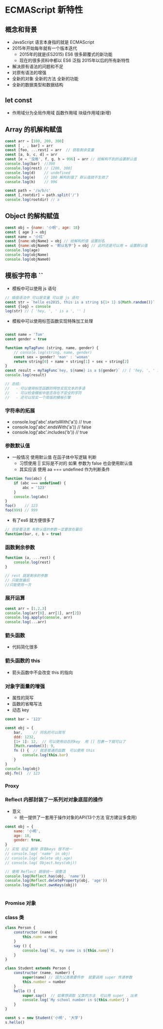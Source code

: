 # ECMAScript 新特性

## 概念和背景
- JavaScript 语言本身指的就是 ECMAScript
- 2015年开始每年就有一个版本迭代
    - 2015年的就是(ES2015)  ES6  很多颠覆式的新功能
    - 现在的很多资料中都以 ES6 泛指 2015年以后的所有新特性
- 解决原有语法的问题和不足
- 对原有语法的增强
- 全新的对象 全新的方法 全新的功能
- 全新的数据类型和数据结构

## let const
-   作用域分为全局作用域 函数作用域 块级作用域(新增)

## Array 的机解构赋值
```js
const arr = [100, 200, 300]
const [ , , bar] = arr
const [foo, ...rest] = arr  // 获取剩余变量
const [a, b, c, d] = arr
const [e = '没用', f, g, h = 996] = arr // 给解构不到的设置默认值
console.log(bar)  //300
console.log(rest) // [200, 300]
console.log(d)    // undefined
console.log(e)    // 100 解构到值了 默认值就不生效了
console.log(h)    // 996

const path = '/a/b/c'
const [,rootdir] = path.split('/')
console.log(rootdir) // a
```

## Object 的解构赋值
```js
const obj = {name: '小明', age: 18}
const { age } = obj
const name = '小红'
const {name:objName} = obj // 给解构的值 设置别名
const {name:objName0 = '默认名字'} = obj // 此时还是可以用 = 设置默认值
console.log(age)
console.log(objName)
console.log(objName0)
```

## 模板字符串 ``
- 模板中可以使用 js 语句
```js
// 插值语法中 可以是变量 可以是 js 语句
const str = `hello es2015, this is a string ${1+ 1} ${Math.random()}`
const {log} = console
log(str) // [ 'hey, ', ' is a ', '' ]
```
- 模板中可以使用标签函数实现特殊加工处理
```js

const name = 'Tom'
const gender = true

function myTagFunc (string, name, gender) {
    // console.log(string, name, gender)
    const sex = gender? 'man' : 'woman' 
    return string[0] + name + string[1] + sex + string[2]
}
const result = myTagFunc`hey, ${name} is a ${gender}` // [ 'hey, ', ' is a ', '' ] Tom true
console.log(result)

// 总结: 
//   - 可以使用标签函数的特性实现文本的多语
//   - 可以检查模板中是否存在不安全的字符
//   - 还可以现实一个简版的模板引擎
```

### 字符串的拓展

- console.log('abc'.startsWith('a'))  // true
- console.log('abc'.endsWith('a'))    // false
- console.log('abc'.includes('b'))    // true

### 参数默认值

- 一般情况 使用默认值 在函子体中写逻辑 判断
    - 习惯使用 || 实际是不对的 如果 参数为 false  也会使用默认值
    - 其实应该 使用 aa === undefined 作为判断条件
```js
function foo(abc) {
    if (abc === undefined) {
        abc = '123'
    }
    console.log(abc)
}
foo()    // 123
foo(999) // 999
```

- 有了es6 就方便很多了
```js
// 但是要注意 有默认值的参数一定要放在最后
function(bar, c, b = true)
```

### 函数剩余参数
```js
function (a, ...rest) {
    console.log(rest)
}

// rest 就是剩余的参数  
// 只能放最后  
//只能使用一次

```

### 展开运算
```js
const arr = [1,2,3]
console.log(arr[0], arr[1], arr[2])
console.log.apply(console, arr)
console.log(...arr)

```

### 箭头函数

- 代码简化很多

### 箭头函数的 this
- 箭头函数中不会改变 this 的指向

### 对象字面量的增强

- 属性的简写
- 函数的省略写法
- 动态 key

```js
const bar = '123'

const obj = {
    bar,     // 同名的可以简写
    ddd: 1232,
    [1+ 1]: 12,  // 可以使用动态的key  用 [] 包裹一下就可以了
    [Math.random()]: 9, 
    fn () {  // 就是普通的函数  可以使用 this 
        console.log(this.bar) 
    }
}
console.log(obj)
obj.fn()  // 123
```

### Proxy


### Reflect 内部封装了一系列对对象底层的操作
- 意义
    - 统一提供了一套用于操作对象的API(13个方法 官方建议多食用)
```js
const obj = {
    name: '小明',
    age: 18,
    gender: true,
}
// 实现 验证 删除 获取keys 很不统一
// console.log( 'name' in obj)
// console.log( delete obj.age)
// console.log( Object.keys(obj))

// 使用 Reflect 就很统一 很整洁
console.log(Reflect.has(obj, 'name'))
console.log(Reflect.deleteProperty(obj, 'age'))
console.log(Reflect.ownKeys(obj))
 
```

### Promise 对象

### class 类 
```js
class Person {
    constructor (name) {
        this.name = name
    }
    say () {
        console.log(`Hi, my name is ${this.name}`)
    }
}

class Student extends Person {
    constructor (name, number) {
        super(name) // 因为父类需要传参  就要调用 super 传递参数
        this.number = number
    }
    hello () {
        super.say()  // 如果想调取 父类的方法  可以用 super . 出来
        console.log(`My school number is ${this.number}`)
    }
}

const s = new Student('小明', '大学')
s.hello()
```



  











